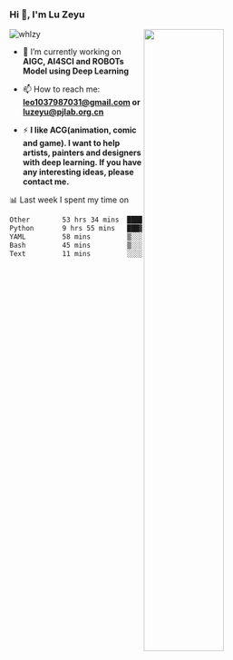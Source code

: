 ### Hi 👋, I'm Lu Zeyu

<img src="https://komarev.com/ghpvc/?username=whlzy&label=Profile%20views&color=0e75b6&style=flat" alt="whlzy" />
<img align="right" width="53%" src="https://github-readme-stats.vercel.app/api?username=whlzy&show_icons=true">

- 🔭 I’m currently working on **AIGC, AI4SCI and ROBOTs Model using Deep Learning**

- 📫 How to reach me: **leo1037987031@gmail.com or luzeyu@pjlab.org.cn**

- ⚡ **I like ACG(animation, comic and game). I want to help artists, painters and designers with deep learning. If you have any interesting ideas, please contact me.**

📊 Last week I spent my time on

<!--START_SECTION:waka-->

```txt
Other        53 hrs 34 mins  ████████████████████▒░░░░   81.32 %
Python       9 hrs 55 mins   ███▓░░░░░░░░░░░░░░░░░░░░░   15.07 %
YAML         58 mins         ▒░░░░░░░░░░░░░░░░░░░░░░░░   01.48 %
Bash         45 mins         ▒░░░░░░░░░░░░░░░░░░░░░░░░   01.15 %
Text         11 mins         ░░░░░░░░░░░░░░░░░░░░░░░░░   00.30 %
```

<!--END_SECTION:waka-->

